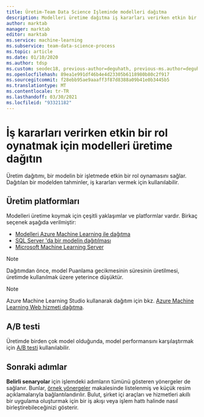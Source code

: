 ```yaml
---
title: Üretim-Team Data Science Işleminde modelleri dağıtma
description: Modelleri üretime dağıtma iş kararları verirken etkin bir rol oynamalarını sağlar.
author: marktab
manager: marktab
editor: marktab
ms.service: machine-learning
ms.subservice: team-data-science-process
ms.topic: article
ms.date: 01/10/2020
ms.author: tdsp
ms.custom: seodec18, previous-author=deguhath, previous-ms.author=deguhath
ms.openlocfilehash: 89ea1e991df46b4e4d23305b6118980b80c2f917
ms.sourcegitcommit: f28ebb95ae9aaaff3f87d8388a09b41e0b3445b5
ms.translationtype: MT
ms.contentlocale: tr-TR
ms.lasthandoff: 03/30/2021
ms.locfileid: "93321182"
---
```

# <a name="deploy-models-to-production-to-play-an-active-role-in-making-business-decisions"></a>İş kararları verirken etkin bir rol oynatmak için modelleri üretime dağıtın

Üretim dağıtımı, bir modelin bir işletmede etkin bir rol oynamasını sağlar. Dağıtılan bir modelden tahminler, iş kararları vermek için kullanılabilir.

## <a name="production-platforms"></a>Üretim platformları

Modelleri üretime koymak için çeşitli yaklaşımlar ve platformlar vardır. Birkaç seçenek aşağıda verilmiştir:

- [Modelleri Azure Machine Learning ile dağıtma](../how-to-deploy-and-where.md)
- [SQL Server 'da bir modelin dağıtılması](/sql/advanced-analytics/tutorials/sqldev-py6-operationalize-the-model)
- [Microsoft Machine Learning Server](/sql/advanced-analytics/r/r-server-standalone)

>[!NOTE]
>Dağıtımdan önce, model Puanlama gecikmesinin süresinin üretilmesi, üretimde kullanılmak üzere yeterince düşüktür.
>

>[!NOTE]
>Azure Machine Learning Studio kullanarak dağıtım için bkz. [Azure Machine Learning Web hizmeti dağıtma](../classic/deploy-a-machine-learning-web-service.md).
>

## <a name="ab-testing"></a>A/B testi

Üretimde birden çok model olduğunda, model performansını karşılaştırmak için [A/B testi](https://en.wikipedia.org/wiki/A/B_testing) kullanılabilir. 
 
## <a name="next-steps"></a>Sonraki adımlar

**Belirli senaryolar** için işlemdeki adımların tümünü gösteren yönergeler de sağlanır. Bunlar, [örnek yönergeler](walkthroughs.md) makalesinde listelenmiş ve küçük resim açıklamalarıyla bağlantılandırılır. Bulut, şirket içi araçları ve hizmetleri akıllı bir uygulama oluşturmak için bir iş akışı veya işlem hattı halinde nasıl birleştirebileceğinizi gösterir.